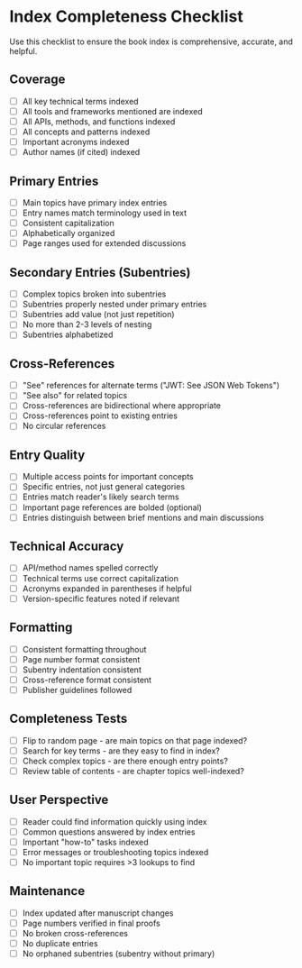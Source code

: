 # Index Completeness Checklist

Use this checklist to ensure the book index is comprehensive, accurate, and helpful.

## Coverage

- [ ] All key technical terms indexed
- [ ] All tools and frameworks mentioned are indexed
- [ ] All APIs, methods, and functions indexed
- [ ] All concepts and patterns indexed
- [ ] Important acronyms indexed
- [ ] Author names (if cited) indexed

## Primary Entries

- [ ] Main topics have primary index entries
- [ ] Entry names match terminology used in text
- [ ] Consistent capitalization
- [ ] Alphabetically organized
- [ ] Page ranges used for extended discussions

## Secondary Entries (Subentries)

- [ ] Complex topics broken into subentries
- [ ] Subentries properly nested under primary entries
- [ ] Subentries add value (not just repetition)
- [ ] No more than 2-3 levels of nesting
- [ ] Subentries alphabetized

## Cross-References

- [ ] "See" references for alternate terms ("JWT: See JSON Web Tokens")
- [ ] "See also" for related topics
- [ ] Cross-references are bidirectional where appropriate
- [ ] Cross-references point to existing entries
- [ ] No circular references

## Entry Quality

- [ ] Multiple access points for important concepts
- [ ] Specific entries, not just general categories
- [ ] Entries match reader's likely search terms
- [ ] Important page references are bolded (optional)
- [ ] Entries distinguish between brief mentions and main discussions

## Technical Accuracy

- [ ] API/method names spelled correctly
- [ ] Technical terms use correct capitalization
- [ ] Acronyms expanded in parentheses if helpful
- [ ] Version-specific features noted if relevant

## Formatting

- [ ] Consistent formatting throughout
- [ ] Page number format consistent
- [ ] Subentry indentation consistent
- [ ] Cross-reference format consistent
- [ ] Publisher guidelines followed

## Completeness Tests

- [ ] Flip to random page - are main topics on that page indexed?
- [ ] Search for key terms - are they easy to find in index?
- [ ] Check complex topics - are there enough entry points?
- [ ] Review table of contents - are chapter topics well-indexed?

## User Perspective

- [ ] Reader could find information quickly using index
- [ ] Common questions answered by index entries
- [ ] Important "how-to" tasks indexed
- [ ] Error messages or troubleshooting topics indexed
- [ ] No important topic requires >3 lookups to find

## Maintenance

- [ ] Index updated after manuscript changes
- [ ] Page numbers verified in final proofs
- [ ] No broken cross-references
- [ ] No duplicate entries
- [ ] No orphaned subentries (subentry without primary)
